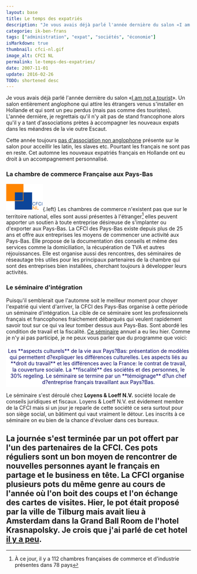 ```yaml
---
layout: base
title: Le temps des expatriés
description: "Je vous avais déjà parlé l'année dernière du salon «I am not a tourist». Un salon entièrement anglophone qui attire les étrangers venus s'installer en "
categorie: ik-ben-frans
tags: ["administration", "expat", "sociétés", "économie"]
isMarkdown: true
thumbnail: cfci-nl.gif
image_alt: CFCI NL
permalink: le-temps-des-expatries/
date: 2007-11-01
update: 2016-02-26
TODO: shortened desc
---
```


Je vous avais déjà parlé l'année dernière du salon «[I am not a tourist](/i-am-not-a-tourist)». Un salon entièrement anglophone qui attire les étrangers venus s'installer en Hollande et qui sont un peu perdus (mais pas comme des touristes). L'année dernière, je regrettais qu'il n'y ait pas de stand francophone alors qu'il y a tant d'associations prètes à accompagner les nouveaux expats dans les méandres de la vie outre Escaut.

Cette année toujours [pas d'association non anglophone](http://www.expatica.com/iamnotatourist/exhibitors_and_sponsors.html) présente sur le salon pour acceillir les latin, les slaves etc. Pourtant les français ne sont pas en reste. Cet automne les nouveaux expatriés français en Hollande ont eu droit à un accompagnement personnalisé.

### La chambre de commerce Française aux Pays-Bas
![CFCI NL](cfci-nl.gif){.left}
Les chambres de commerce n'existent pas que sur le territoire national, elles sont aussi présentes à l'étranger[^1] elles peuvent apporter un soutien à toute entreprise désireuse de s'implanter ou d'exporter aux Pays-Bas. La CFCI des Pays-Bas existe depuis plus de 25 ans et offre aux entreprises les moyens de commencer une activité aux Pays-Bas. Elle propose de la documentation des conseils et même des services comme la domiciliation, la récupération de TVA et autres réjouissances. Elle est organise aussi des rencontres, des séminaires de réseautage très utiles pour les principaux partenaires de la chambre qui sont des entreprises bien installées, cherchant toujours à développer leurs activités.


### Le séminaire d'intégration

Puisqu'il semblerait que l'automne soit le meilleur moment pour choyer l'expatrié qui vient d'arriver, la CFCI des Pays-Bas organise à cette période un séminaire d'intégration. La cible de ce séminaire sont les professionnels français et francophones fraichement débarqués qui veulent rapidement savoir tout sur ce qui va leur tomber dessus aux Pays-Bas. Sont abordé les condition de travail et la fiscalité. [Ce séminaire](http://www.cfci.nl/Page%20d'accueil/index.htm) annuel a eu lieu hier. Comme je n'y ai pas participé, je ne peux vous parler que du programme que voici:
<!-- HTML -->
<div style="boder:1px solid black; background-color:#FFFFFF; color:#000065; text-align:center; margin:auto; padding:5px;">
<!-- / HTML -->
Les **aspects culturels** de la vie aux Pays?Bas: présentation de modèles   
qui permettent d?expliquer les différences culturelles.    
Les aspects liés au **droit du travail** et les différences avec la France:    
le contrat de travail, la couverture sociale.   
La **fiscalité** des sociétés et des personnes, le 30% regeling.   
Le séminaire se termine par un **témoignage** d?un chef d?entreprise français    
travaillant aux Pays?Bas.   
<!-- HTML -->
</div>
<!-- / HTML -->

Le séminaire s'est déroulé chez **Loyens & Loeff N.V.** société locale de conseils juridiques et fiscaux. Loyens & Loeff N.V. est évidement membre de la CFCI mais si un jour je reparle de cette société ce sera surtout pour son siège social, un bâtiment qui vaut vraiment le détour. Les inscrits à ce séminaire on eu bien de la chance d'évoluer dans ces bureaux. 

La journée s'est terminée par un pot offert par l'un des partenaires de la CFCI. Ces pots réguliers sont un bon moyen de rencontrer de nouvelles personnes ayant le français en partage et le business en tête. La CFCI organise plusieurs pots du même genre au cours de l'année où l'on boit des coups et l'on échange des cartes de visites. Hier, le pot était proposé par **la ville de Tilburg** mais avait lieu à Amsterdam dans la Grand Ball Room de l'hotel Krasnapolsky. Je crois que j'ai parlé de cet hotel [il y a peu](/c-etait-ripe-55-meeting).
---
[^1]: À ce jour, il y a 112 chambres françaises de commerce et d'industrie présentes dans 78 pays
